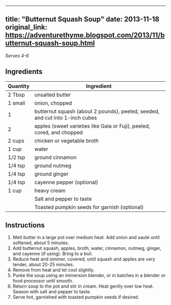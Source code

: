 <!-- filepath: /home/zacox/code/blogspot/adventurethyme/posts/2013-11-18-butternut-squash-soup-formatted.md -->
---
title: "Butternut Squash Soup"
date: 2013-11-18
original_link: https://adventurethyme.blogspot.com/2013/11/butternut-squash-soup.html
---

_Serves 4-6_

## Ingredients

| Quantity | Ingredient |
| -------- | ---------- |
| 2 Tbsp | unsalted butter |
| 1 small | onion, chopped |
| 1 | butternut squash (about 2 pounds), peeled, seeded, and cut into 1-inch cubes |
| 2 | apples (sweet varieties like Gala or Fuji), peeled, cored, and chopped |
| 2 cups | chicken or vegetable broth |
| 1 cup | water |
| 1/2 tsp | ground cinnamon |
| 1/4 tsp | ground nutmeg |
| 1/4 tsp | ground ginger |
| 1/4 tsp | cayenne pepper (optional) |
| 1 cup | heavy cream |
| | Salt and pepper to taste |
| | Toasted pumpkin seeds for garnish (optional) |

## Instructions

1. Melt butter in a large pot over medium heat. Add onion and sauté until softened, about 5 minutes.
2. Add butternut squash, apples, broth, water, cinnamon, nutmeg, ginger, and cayenne (if using). Bring to a boil.
3. Reduce heat and simmer, covered, until squash and apples are very tender, about 20-25 minutes.
4. Remove from heat and let cool slightly.
5. Purée the soup using an immersion blender, or in batches in a blender or food processor until smooth.
6. Return soup to the pot and stir in cream. Heat gently over low heat. Season with salt and pepper to taste.
7. Serve hot, garnished with toasted pumpkin seeds if desired.
